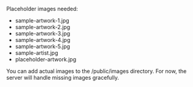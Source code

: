 <!-- Placeholder for artwork images -->
<!-- This file can be used as a reference for image organization -->

Placeholder images needed:
- sample-artwork-1.jpg
- sample-artwork-2.jpg  
- sample-artwork-3.jpg
- sample-artwork-4.jpg
- sample-artwork-5.jpg
- sample-artist.jpg
- placeholder-artwork.jpg

You can add actual images to the /public/images directory.
For now, the server will handle missing images gracefully.
